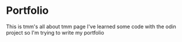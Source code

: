 # Portfolio
This is tmm's all about tmm page
I've learned some code with the odin project so I'm trying to write my portfolio
